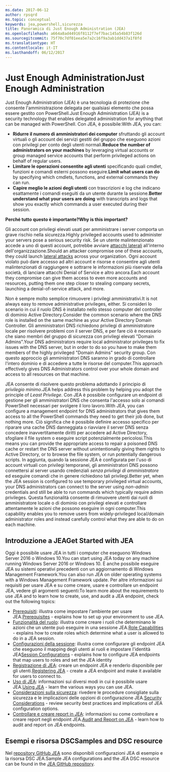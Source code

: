 ```yaml
---
ms.date: 2017-06-12
author: rpsqrd
ms.topic: conceptual
keywords: jea,powershell,sicurezza
title: Panoramica di Just Enough Administration (JEA)
ms.openlocfilehash: a664a8ad44916f8112f7ef7bac145a54b83f126d
ms.sourcegitcommit: 75f70c7df01eea5e7a2c16f9a3ab1dd437a1f8fd
ms.translationtype: HT
ms.contentlocale: it-IT
ms.lasthandoff: 06/12/2017
---
```

# <a name="just-enough-administration"></a><span data-ttu-id="76c4b-103">Just Enough Administration</span><span class="sxs-lookup"><span data-stu-id="76c4b-103">Just Enough Administration</span></span>

<span data-ttu-id="76c4b-104">Just Enough Administration (JEA) è una tecnologia di protezione che consente l'amministrazione delegata per qualsiasi elemento che possa essere gestito con PowerShell.</span><span class="sxs-lookup"><span data-stu-id="76c4b-104">Just Enough Administration (JEA) is a security technology that enables delegated administration for anything that can be managed with PowerShell.</span></span>
<span data-ttu-id="76c4b-105">Con JEA, è possibile:</span><span class="sxs-lookup"><span data-stu-id="76c4b-105">With JEA, you can:</span></span>

- <span data-ttu-id="76c4b-106">**Ridurre il numero di amministratori dei computer** sfruttando gli account virtuali o gli account dei servizi gestiti del gruppo che eseguono azioni con privilegi per conto degli utenti normali.</span><span class="sxs-lookup"><span data-stu-id="76c4b-106">**Reduce the number of administrators on your machines** by leveraging virtual accounts or group managed service accounts that perform privileged actions on behalf of regular users.</span></span>
- <span data-ttu-id="76c4b-107">**Limitare le operazioni consentite agli utenti** specificando quali cmdlet, funzioni e comandi esterni possono eseguire.</span><span class="sxs-lookup"><span data-stu-id="76c4b-107">**Limit what users can do** by specifying which cmdlets, functions, and external commands they can run.</span></span>
- <span data-ttu-id="76c4b-108">**Capire meglio le azioni degli utenti** con trascrizioni e log che indicano esattamente i comandi eseguiti da un utente durante la sessione.</span><span class="sxs-lookup"><span data-stu-id="76c4b-108">**Better understand what your users are doing** with transcripts and logs that show you exactly which commands a user executed during their session.</span></span>

<span data-ttu-id="76c4b-109">**Perché tutto questo è importante?**</span><span class="sxs-lookup"><span data-stu-id="76c4b-109">**Why is this important?**</span></span>

<span data-ttu-id="76c4b-110">Gli account con privilegi elevati usati per amministrare i server comporta un grave rischio nella sicurezza.</span><span class="sxs-lookup"><span data-stu-id="76c4b-110">Highly privileged accounts used to administer your servers pose a serious security risk.</span></span>
<span data-ttu-id="76c4b-111">Se un utente malintenzionato accede a uno di questi account, potrebbe avviare [attacchi laterali](http://aka.ms/pth) all'interno dell'organizzazione.</span><span class="sxs-lookup"><span data-stu-id="76c4b-111">Should an attacker compromise one of these accounts, they could launch [lateral attacks](http://aka.ms/pth) across your organization.</span></span>
<span data-ttu-id="76c4b-112">Ogni account violato può dare accesso ad altri account e risorse e consentire agli utenti malintenzionati di raggiungere e sottrarre le informazioni più riservate della società, di lanciare attacchi Denial of Service e altro ancora.</span><span class="sxs-lookup"><span data-stu-id="76c4b-112">Each account they compromise can give them access to even more accounts and resources, putting them one step closer to stealing company secrets, launching a denial-of-service attack, and more.</span></span>

<span data-ttu-id="76c4b-113">Non è sempre molto semplice rimuovere i privilegi amministrativi.</span><span class="sxs-lookup"><span data-stu-id="76c4b-113">It is not always easy to remove administrative privileges, either.</span></span>
<span data-ttu-id="76c4b-114">Si consideri lo scenario in cui il ruolo DNS è installato nello stesso computer del controller di dominio Active Directory.</span><span class="sxs-lookup"><span data-stu-id="76c4b-114">Consider the common scenario where the DNS role is installed on the same machine as your Active Directory Domain Controller.</span></span>
<span data-ttu-id="76c4b-115">Gli amministratori DNS richiedono privilegi di amministratore locale per risolvere problemi con il server DNS, e per fare ciò è necessario che siano membri del gruppo di sicurezza con privilegi elevati "Domain Admins".</span><span class="sxs-lookup"><span data-stu-id="76c4b-115">Your DNS administrators require local administrator privileges to fix issues with the DNS server, but in order to do so you have to make them members of the highly privileged "Domain Admins" security group.</span></span>
<span data-ttu-id="76c4b-116">Con questo approccio gli amministratori DNS saranno in grado di controllare l'intero dominio e di accedere a tutte le risorse del computer.</span><span class="sxs-lookup"><span data-stu-id="76c4b-116">This approach effectively gives DNS Administrators control over your whole domain and access to all resources on that machine.</span></span>

<span data-ttu-id="76c4b-117">JEA consente di risolvere questo problema adottando il principio di *privilegio minimo*.</span><span class="sxs-lookup"><span data-stu-id="76c4b-117">JEA helps address this problem by helping you adopt the principle of *Least Privilege*.</span></span>
<span data-ttu-id="76c4b-118">Con JEA è possibile configurare un endpoint di gestione per gli amministratori DNS che consenta l'accesso solo ai comandi PowerShell necessari per svolgere il loro lavoro.</span><span class="sxs-lookup"><span data-stu-id="76c4b-118">With JEA, you can configure a management endpoint for DNS administrators that gives them access to all the PowerShell commands they need to get their job done, but nothing more.</span></span>
<span data-ttu-id="76c4b-119">Ciò significa che è possibile definire accesso specifico per riparare una cache DNS danneggiata o riavviare il server DNS senza concedere inavvertitamente diritti per accedere ad Active Directory, sfogliare il file system o eseguire script potenzialmente pericolosi.</span><span class="sxs-lookup"><span data-stu-id="76c4b-119">This means you can provide the appropriate access to repair a poisoned DNS cache or restart the DNS server without unintentionally giving them rights to Active Directory, or to browse the file system, or run potentially dangerous scripts.</span></span>
<span data-ttu-id="76c4b-120">In aggiunta, quando la sessione JEA è configurata per l'uso di account virtuali con privilegi temporanei, gli amministratori DNS possono connettersi al server usando credenziali *senza privilegi di amministratore* ed eseguire comandi che in genere richiedono tali privilegi.</span><span class="sxs-lookup"><span data-stu-id="76c4b-120">Better yet, when the JEA session is configured to use temporary privileged virtual accounts, your DNS administrators can connect to the server using *non-admin* credentials and still be able to run commands which typically require admin privileges.</span></span>
<span data-ttu-id="76c4b-121">Questa funzionalità consente di rimuovere utenti dai ruoli di amministratore locale o di dominio con privilegi elevati e controllare attentamente le azioni che possono eseguire in ogni computer.</span><span class="sxs-lookup"><span data-stu-id="76c4b-121">This capability enables you to remove users from widely-privileged local/domain administrator roles and instead carefully control what they are able to do on each machine.</span></span>

## <a name="get-started-with-jea"></a><span data-ttu-id="76c4b-122">Introduzione a JEA</span><span class="sxs-lookup"><span data-stu-id="76c4b-122">Get Started with JEA</span></span>

<span data-ttu-id="76c4b-123">Oggi è possibile usare JEA in tutti i computer che eseguono Windows Server 2016 o Windows 10.</span><span class="sxs-lookup"><span data-stu-id="76c4b-123">You can start using JEA today on any machine running Windows Server 2016 or Windows 10.</span></span>
<span data-ttu-id="76c4b-124">È anche possibile eseguire JEA su sistemi operativi precedenti con un aggiornamento di Windows Management Framework.</span><span class="sxs-lookup"><span data-stu-id="76c4b-124">You can also run JEA on older operating systems with a Windows Management Framework update.</span></span>
<span data-ttu-id="76c4b-125">Per altre informazioni sui requisiti per usare JEA e su come creare, usare e controllare un endpoint JEA, vedere gli argomenti seguenti:</span><span class="sxs-lookup"><span data-stu-id="76c4b-125">To learn more about the requirements to use JEA and to learn how to create, use, and audit a JEA endpoint, check out the following topics:</span></span>

- <span data-ttu-id="76c4b-126">[Prerequisiti](prerequisites.md): illustra come impostare l'ambiente per usare JEA.</span><span class="sxs-lookup"><span data-stu-id="76c4b-126">[Prerequisites](prerequisites.md) - explains how to set up your environment to use JEA.</span></span>
- <span data-ttu-id="76c4b-127">[Funzionalità del ruolo](role-capabilities.md): illustra come creare i ruoli che determinano le azioni che un utente può eseguire in una sessione JEA.</span><span class="sxs-lookup"><span data-stu-id="76c4b-127">[Role Capabilities](role-capabilities.md) - explains how to create roles which determine what a user is allowed to do in a JEA session.</span></span>
- <span data-ttu-id="76c4b-128">[Configurazioni della sessione](session-configurations.md): illustra come configurare gli endpoint JEA che eseguono il mapping degli utenti ai ruoli e impostare l'identità JEA</span><span class="sxs-lookup"><span data-stu-id="76c4b-128">[Session Configurations](session-configurations.md) - explains how to configure JEA endpoints that map users to roles and set the JEA identity</span></span>
- <span data-ttu-id="76c4b-129">[Registrazione di JEA](register-jea.md): creare un endpoint JEA e renderlo disponibile per gli utenti.</span><span class="sxs-lookup"><span data-stu-id="76c4b-129">[Registering JEA](register-jea.md) - create a JEA endpoint and make it available for users to connect to.</span></span>
- <span data-ttu-id="76c4b-130">[Uso di JEA](using-jea.md): informazioni sui diversi modi in cui è possibile usare JEA.</span><span class="sxs-lookup"><span data-stu-id="76c4b-130">[Using JEA](using-jea.md) - learn the various ways you can use JEA.</span></span>
- <span data-ttu-id="76c4b-131">[Considerazioni sulla sicurezza](security-considerations.md): rivedere le procedure consigliate sulla sicurezza e le implicazioni delle opzioni di configurazione JEA.</span><span class="sxs-lookup"><span data-stu-id="76c4b-131">[Security Considerations](security-considerations.md) - review security best practices and implications of JEA configuration options.</span></span>
- <span data-ttu-id="76c4b-132">[Controllare e creare report in JEA](audit-and-report.md): informazioni su come controllare e creare report negli endpoint JEA.</span><span class="sxs-lookup"><span data-stu-id="76c4b-132">[Audit and Report on JEA](audit-and-report.md) - learn how to audit and report on JEA endpoints.</span></span>

## <a name="samples-and-dsc-resource"></a><span data-ttu-id="76c4b-133">Esempi e risorsa DSC</span><span class="sxs-lookup"><span data-stu-id="76c4b-133">Samples and DSC resource</span></span>

<span data-ttu-id="76c4b-134">Nel [repository GitHub JEA](https://github.com/PowerShell/JEA) sono disponibili configurazioni JEA di esempio e la risorsa DSC JEA.</span><span class="sxs-lookup"><span data-stu-id="76c4b-134">Sample JEA configurations and the JEA DSC resource can be found in the [JEA GitHub repository](https://github.com/PowerShell/JEA).</span></span>

